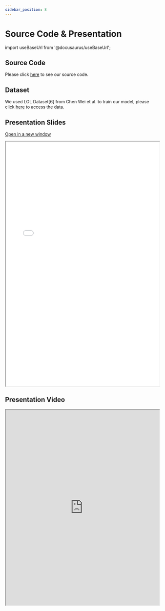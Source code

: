 ```yaml
---
sidebar_position: 8
---
```


# Source Code & Presentation
import useBaseUrl from '@docusaurus/useBaseUrl';

## Source Code
Please click [here](https://github.com/shuangshen19/CS639-Website/tree/) to see our source code.

## Dataset
We used LOL Dataset[6] from Chen Wei et al. to train our model, please click [here](https://daooshee.github.io/BMVC2018website/) to access the data.

## Presentation Slides
[Open in a new window](../static/file/presentation.pdf)

<iframe
  width="100%"
  height="800px"
  src={useBaseUrl('file/presentation.pdf')}
></iframe>

## Presentation Video
<iframe src="https://drive.google.com/file/d/1CEY0ZeF8tCGg2VQiYVe1zgn1nzGUfQcT/preview" width="100%" height="640" allow="autoplay"></iframe>
